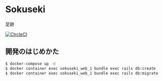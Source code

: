 # Sokuseki

足跡

[![CircleCI](https://circleci.com/gh/june29/sokuseki/tree/master.svg?style=svg)](https://circleci.com/gh/june29/sokuseki/tree/master)

## 開発のはじめかた

```bash
$ docker-compose up -d
$ docker container exec sokuseki_web_1 bundle exec rails db:create
$ docker container exec sokuseki_web_1 bundle exec rails db:migrate
```

